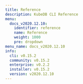 ```yaml
---
title: Reference
description: KubeDB CLI Reference
menu:
  docs_v2020.12.10:
    identifier: reference
    name: Reference
    weight: 1000
    pre: dropdown
menu_name: docs_v2020.12.10
info:
  cli: v0.15.2
  community: v0.15.2
  enterprise: v0.2.2
  installer: v0.15.2
  version: v2020.12.10
---
```


